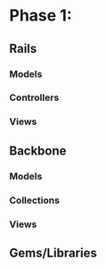 # Phase 1:

## Rails
### Models

### Controllers

### Views

## Backbone
### Models

### Collections

### Views

## Gems/Libraries
